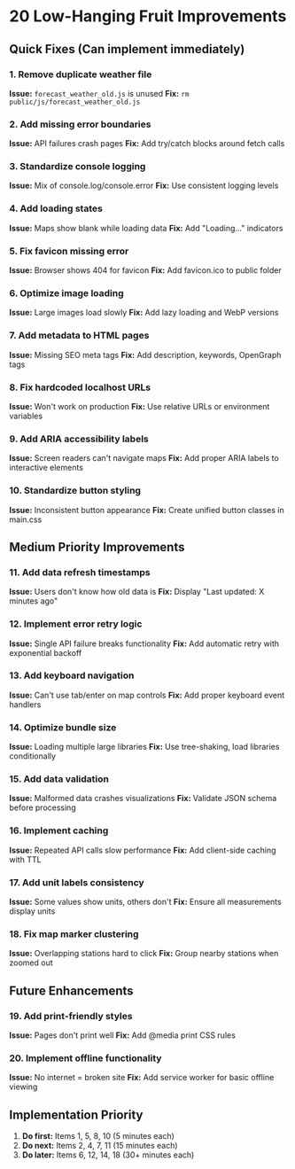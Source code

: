 # 20 Low-Hanging Fruit Improvements

## Quick Fixes (Can implement immediately)

### 1. Remove duplicate weather file
**Issue:** `forecast_weather_old.js` is unused
**Fix:** `rm public/js/forecast_weather_old.js`

### 2. Add missing error boundaries
**Issue:** API failures crash pages
**Fix:** Add try/catch blocks around fetch calls

### 3. Standardize console logging
**Issue:** Mix of console.log/console.error
**Fix:** Use consistent logging levels

### 4. Add loading states
**Issue:** Maps show blank while loading data
**Fix:** Add "Loading..." indicators

### 5. Fix favicon missing error
**Issue:** Browser shows 404 for favicon
**Fix:** Add favicon.ico to public folder

### 6. Optimize image loading
**Issue:** Large images load slowly
**Fix:** Add lazy loading and WebP versions

### 7. Add metadata to HTML pages
**Issue:** Missing SEO meta tags
**Fix:** Add description, keywords, OpenGraph tags

### 8. Fix hardcoded localhost URLs
**Issue:** Won't work on production
**Fix:** Use relative URLs or environment variables

### 9. Add ARIA accessibility labels
**Issue:** Screen readers can't navigate maps
**Fix:** Add proper ARIA labels to interactive elements

### 10. Standardize button styling
**Issue:** Inconsistent button appearance
**Fix:** Create unified button classes in main.css

## Medium Priority Improvements

### 11. Add data refresh timestamps
**Issue:** Users don't know how old data is
**Fix:** Display "Last updated: X minutes ago"

### 12. Implement error retry logic
**Issue:** Single API failure breaks functionality
**Fix:** Add automatic retry with exponential backoff

### 13. Add keyboard navigation
**Issue:** Can't use tab/enter on map controls
**Fix:** Add proper keyboard event handlers

### 14. Optimize bundle size
**Issue:** Loading multiple large libraries
**Fix:** Use tree-shaking, load libraries conditionally

### 15. Add data validation
**Issue:** Malformed data crashes visualizations
**Fix:** Validate JSON schema before processing

### 16. Implement caching
**Issue:** Repeated API calls slow performance
**Fix:** Add client-side caching with TTL

### 17. Add unit labels consistency
**Issue:** Some values show units, others don't
**Fix:** Ensure all measurements display units

### 18. Fix map marker clustering
**Issue:** Overlapping stations hard to click
**Fix:** Group nearby stations when zoomed out

## Future Enhancements

### 19. Add print-friendly styles
**Issue:** Pages don't print well
**Fix:** Add @media print CSS rules

### 20. Implement offline functionality
**Issue:** No internet = broken site
**Fix:** Add service worker for basic offline viewing

## Implementation Priority
1. **Do first:** Items 1, 5, 8, 10 (5 minutes each)
2. **Do next:** Items 2, 4, 7, 11 (15 minutes each)
3. **Do later:** Items 6, 12, 14, 18 (30+ minutes each)